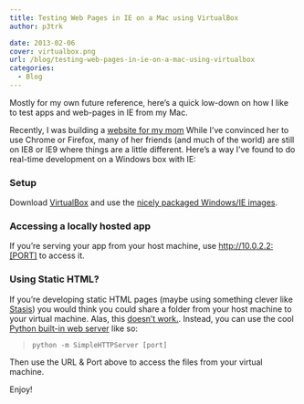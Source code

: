 ```yaml
---
title: Testing Web Pages in IE on a Mac using VirtualBox
author: p3trk

date: 2013-02-06
cover: virtualbox.png
url: /blog/testing-web-pages-in-ie-on-a-mac-using-virtualbox
categories:
  - Blog
---
```

<p class="lead">
  Mostly for my own future reference, here&#8217;s a quick low-down on how I like to test apps and web-pages in IE from my Mac.
</p>

Recently, I was building a <a href="http://carolkappus.com" onclick="javascript:_gaq.push(['_trackEvent','outbound-article','http://carolkappus.com']);">website for my mom</a> While I&#8217;ve convinced her to use Chrome or Firefox, many of her friends (and much of the world) are still on IE8 or IE9 where things are a little different. Here&#8217;s a way I&#8217;ve found to do real-time development on a Windows box with IE:

### Setup

Download <a href="https://www.virtualbox.org" onclick="javascript:_gaq.push(['_trackEvent','outbound-article','http://www.virtualbox.org']);" target="_blank">VirtualBox</a> and use the <a href="https://github.com/xdissent/ievms" onclick="javascript:_gaq.push(['_trackEvent','outbound-article','http://github.com']);" target="_blank">nicely packaged Windows/IE images</a>.

### Accessing a locally hosted app

If you&#8217;re serving your app from your host machine, use http://10.0.2.2:[PORT] to access it.

### Using Static HTML?

If you&#8217;re developing static HTML pages (maybe using something clever like <a href="http://stasis.me" onclick="javascript:_gaq.push(['_trackEvent','outbound-article','http://stasis.me']);" target="_blank">Stasis</a>) you would think you could share a folder from your host machine to your virtual machine. Alas, this <a href="https://www.virtualbox.org/ticket/7160" onclick="javascript:_gaq.push(['_trackEvent','outbound-article','http://www.virtualbox.org']);" target="_blank">doesn&#8217;t work.</a>. Instead, you can use the cool <a href="http://stackoverflow.com/questions/530787/simple-http-web-server" onclick="javascript:_gaq.push(['_trackEvent','outbound-article','http://stackoverflow.com']);">Python built-in web server</a> like so:

> `python -m SimpleHTTPServer [port]`



Then use the URL &#038; Port above to access the files from your virtual machine.

Enjoy!

